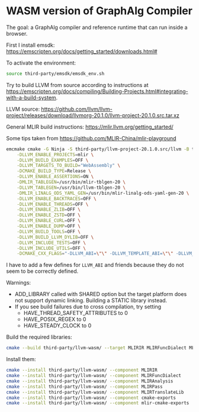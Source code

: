 # WASM version of GraphAlg Compiler
The goal: a GraphAlg compiler and reference runtime that can run inside a browser.

First I install emsdk: https://emscripten.org/docs/getting_started/downloads.html#

To activate the environment:

```bash
source third-party/emsdk/emsdk_env.sh
```

Try to build LLVM from source according to instructions at https://emscripten.org/docs/compiling/Building-Projects.html#integrating-with-a-build-system.

LLVM source: https://github.com/llvm/llvm-project/releases/download/llvmorg-20.1.0/llvm-project-20.1.0.src.tar.xz

General MLIR build instructions: https://mlir.llvm.org/getting_started/

Some tips taken from https://github.com/MLIR-China/mlir-playground

```bash
emcmake cmake -G Ninja -S third-party/llvm-project-20.1.0.src/llvm -B third-party/llvm-wasm \
    -DLLVM_ENABLE_PROJECTS=mlir \
    -DLLVM_BUILD_EXAMPLES=OFF \
    -DLLVM_TARGETS_TO_BUILD="WebAssembly" \
    -DCMAKE_BUILD_TYPE=Release \
    -DLLVM_ENABLE_ASSERTIONS=ON \
    -DMLIR_TABLEGEN=/usr/bin/mlir-tblgen-20 \
    -DLLVM_TABLEGEN=/usr/bin/llvm-tblgen-20 \
    -DMLIR_LINALG_ODS_YAML_GEN=/usr/bin/mlir-linalg-ods-yaml-gen-20 \
    -DLLVM_ENABLE_BACKTRACES=OFF \
    -DLLVM_ENABLE_THREADS=OFF \
    -DLLVM_ENABLE_ZLIB=OFF \
    -DLLVM_ENABLE_ZSTD=OFF \
    -DLLVM_ENABLE_CURL=OFF \
    -DLLVM_ENABLE_DUMP=OFF \
    -DLLVM_BUILD_TOOLS=OFF \
    -DLLVM_BUILD_LLVM_DYLIB=OFF \
    -DLLVM_INCLUDE_TESTS=OFF \
    -DLLVM_INCLUDE_UTILS=OFF \
    -DCMAKE_CXX_FLAGS="-DLLVM_ABI=\"\" -DLLVM_TEMPLATE_ABI=\"\" -DLLVM_EXPORT_TEMPLATE=\"\"" \
```

I have to add a few defines for `LLVM_ABI` and friends because they do not seem to be correctly defined.

Warnings:
- ADD_LIBRARY called with SHARED option but the target platform does not
  support dynamic linking.  Building a STATIC library instead.
- If you see build failures due to cross compilation, try setting
  * HAVE_THREAD_SAFETY_ATTRIBUTES to 0
  * HAVE_POSIX_REGEX to 0
  * HAVE_STEADY_CLOCK to 0

Build the required libraries:

```bash
cmake --build third-party/llvm-wasm/ --target MLIRIR MLIRFuncDialect MLIRAnalysis MLIRPass MLIRTranslateLib cmake-exports mlir-cmake-exports
```

Install them:
```bash
cmake --install third-party/llvm-wasm/ --component MLIRIR
cmake --install third-party/llvm-wasm/ --component MLIRFuncDialect
cmake --install third-party/llvm-wasm/ --component MLIRAnalysis
cmake --install third-party/llvm-wasm/ --component MLIRPass
cmake --install third-party/llvm-wasm/ --component MLIRTranslateLib
cmake --install third-party/llvm-wasm/ --component cmake-exports
cmake --install third-party/llvm-wasm/ --component mlir-cmake-exports
```
